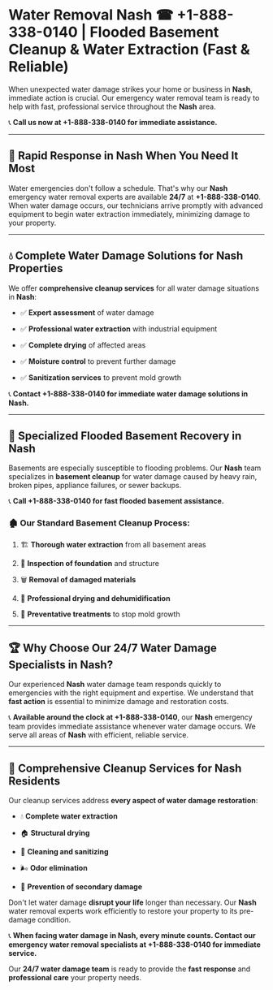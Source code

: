 # Water Removal Nash ☎ +1-888-338-0140 | Flooded Basement Cleanup & Water Extraction (Fast & Reliable)

When unexpected water damage strikes your home or business in **Nash**, immediate action is crucial. Our emergency water removal team is ready to help with fast, professional service throughout the **Nash** area. 

📞 **Call us now at +1-888-338-0140 for immediate assistance.**
---
## 🚀 Rapid Response in Nash When You Need It Most
Water emergencies don't follow a schedule. That's why our **Nash** emergency water removal experts are available **24/7** at **+1-888-338-0140**. When water damage occurs, our technicians arrive promptly with advanced equipment to begin water extraction immediately, minimizing damage to your property.
---
## 💧 Complete Water Damage Solutions for Nash Properties
We offer **comprehensive cleanup services** for all water damage situations in **Nash**:
- ✅ **Expert assessment** of water damage  
- ✅ **Professional water extraction** with industrial equipment  
- ✅ **Complete drying** of affected areas  
- ✅ **Moisture control** to prevent further damage  
- ✅ **Sanitization services** to prevent mold growth  
📞 **Contact +1-888-338-0140 for immediate water damage solutions in Nash.**
---
## 🌊 Specialized Flooded Basement Recovery in Nash
Basements are especially susceptible to flooding problems. Our **Nash** team specializes in **basement cleanup** for water damage caused by heavy rain, broken pipes, appliance failures, or sewer backups. 
📞 **Call +1-888-338-0140 for fast flooded basement assistance.**
### 🏚️ Our Standard Basement Cleanup Process:
1. 🏗️ **Thorough water extraction** from all basement areas  
2. 🔎 **Inspection of foundation** and structure  
3. 🗑️ **Removal of damaged materials**  
4. 💨 **Professional drying and dehumidification**  
5. 🚫 **Preventative treatments** to stop mold growth  
---
## 🏆 Why Choose Our 24/7 Water Damage Specialists in Nash?
Our experienced **Nash** water damage team responds quickly to emergencies with the right equipment and expertise. We understand that **fast action** is essential to minimize damage and restoration costs.
📞 **Available around the clock at +1-888-338-0140**, our **Nash** emergency team provides immediate assistance whenever water damage occurs. We serve all areas of **Nash** with efficient, reliable service.
---
## 🧹 Comprehensive Cleanup Services for Nash Residents
Our cleanup services address **every aspect of water damage restoration**:
- 💧 **Complete water extraction**  
- 🏠 **Structural drying**  
- 🧼 **Cleaning and sanitizing**  
- 🌬️ **Odor elimination**  
- 🚫 **Prevention of secondary damage**  
Don't let water damage **disrupt your life** longer than necessary. Our **Nash** water removal experts work efficiently to restore your property to its pre-damage condition.
📞 **When facing water damage in Nash, every minute counts. Contact our emergency water removal specialists at +1-888-338-0140 for immediate service.**
Our **24/7 water damage team** is ready to provide the **fast response** and **professional care** your property needs.
